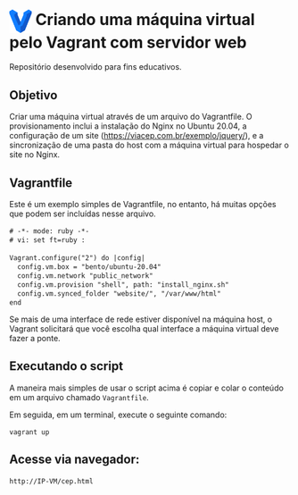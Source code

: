 <h1>
    <a href="https://www.dio.me/">
     <img align="center" width="40px" src="vagrant-logo.png"></a>
    <span> Criando uma máquina virtual pelo Vagrant com servidor web</span>
</h1>

Repositório desenvolvido para fins educativos.

## Objetivo

Criar uma máquina virtual através de um arquivo do Vagrantfile. O provisionamento inclui a instalação do Nginx no Ubuntu 20.04, a configuração de um site (https://viacep.com.br/exemplo/jquery/), e a sincronização de uma pasta do host com a máquina virtual para hospedar o site no Nginx.

## Vagrantfile

Este é um exemplo simples de Vagrantfile, no entanto, há muitas opções que podem ser incluídas nesse arquivo.

```
# -*- mode: ruby -*-
# vi: set ft=ruby :

Vagrant.configure("2") do |config|
  config.vm.box = "bento/ubuntu-20.04"
  config.vm.network "public_network"
  config.vm.provision "shell", path: "install_nginx.sh"
  config.vm.synced_folder "website/", "/var/www/html"
end
```

Se mais de uma interface de rede estiver disponível na máquina host, o Vagrant solicitará que você escolha qual interface a máquina virtual deve fazer a ponte.

## Executando o script

A maneira mais simples de usar o script acima é copiar e colar o conteúdo em um arquivo chamado `Vagrantfile`.

Em seguida, em um terminal, execute o seguinte comando:

```
vagrant up
```
## Acesse via navegador:

```
http://IP-VM/cep.html
```

